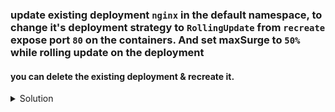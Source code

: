 ### update existing deployment `nginx` in the default namespace, to change it's deployment strategy to `RollingUpdate` from `recreate` expose port `80` on the containers. And set maxSurge to `50%` while rolling update on the deployment

#### you can delete the existing deployment & recreate it.

<details><summary>Solution</summary>
<p>

```bash
#generate yaml file
k create deploy nginx --image=nginx:1.18.0 --replicas=4 --dry-run=client -o yaml > deploy.yaml

#update deploy.yaml
apiVersion: apps/v1
kind: Deployment
metadata:
  creationTimestamp: null
  labels:
    app: nginx
  name: nginx
spec:
  replicas: 4
  selector:
    matchLabels:
      app: nginx
  strategy:
    type: RollingUpdate
    rollingUpdate:
      maxSurge: 50%
  template:
    metadata:
      creationTimestamp: null
      labels:
        app: nginx
    spec:
      containers:
      - image: nginx:1.18.0
        name: nginx
        ports:
          - containerPort: 80
        resources: {}
status: {}


# create deployment
k create -f deploy.yaml
```

</p>
</details>
